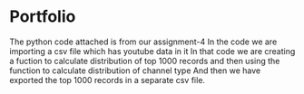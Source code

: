 # Portfolio
The python code attached is from our assignment-4 
In the code we are importing a csv file which has youtube data in it
In that code we are creating a fuction to calculate distribution of top 1000 records and then using the function to calculate distribution of channel type
And then we have exported the top 1000 records in a separate csv file.
